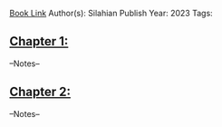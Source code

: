
[Book Link]()
Author(s): Silahian
Publish Year: 2023
Tags:

## <u>Chapter 1: </u>
–Notes–


## <u>Chapter 2:</u>
–Notes–